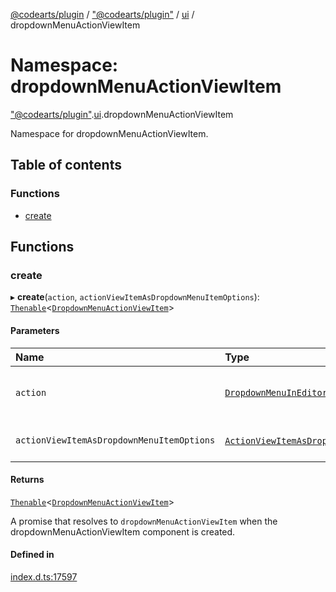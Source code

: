 [@codearts/plugin](../README.md) / ["@codearts/plugin"](_codearts_plugin_.md) / [ui](codearts_plugin_.ui.md) / dropdownMenuActionViewItem

# Namespace: dropdownMenuActionViewItem

["@codearts/plugin"](_codearts_plugin_.md).[ui](codearts_plugin_.ui.md).dropdownMenuActionViewItem

Namespace for dropdownMenuActionViewItem.

## Table of contents

### Functions

- [create](codearts_plugin_.ui.dropdownMenuActionViewItem.md#create)

## Functions

### create

▸ **create**(`action`, `actionViewItemAsDropdownMenuItemOptions`): [`Thenable`](../interfaces/Thenable.md)<[`DropdownMenuActionViewItem`](../interfaces/codearts_plugin_.ui.DropdownMenuActionViewItem-1.md)\>

#### Parameters

| Name | Type | Description |
| :------ | :------ | :------ |
| `action` | [`DropdownMenuInEditorOptions`](../interfaces/codearts_plugin_.ui.DropdownMenuInEditorOptions.md) | Action parameters required for creating a dropdownMenuActionViewItem component. |
| `actionViewItemAsDropdownMenuItemOptions` | [`ActionViewItemAsDropdownMenuItemOptions`](../interfaces/codearts_plugin_.ui.ActionViewItemAsDropdownMenuItemOptions.md)[] | Configuration parameters of the custom dropdown menu item component. |

#### Returns

[`Thenable`](../interfaces/Thenable.md)<[`DropdownMenuActionViewItem`](../interfaces/codearts_plugin_.ui.DropdownMenuActionViewItem-1.md)\>

A promise that resolves to `dropdownMenuActionViewItem` when the dropdownMenuActionViewItem component is created.

#### Defined in

[index.d.ts:17597](https://github.com/huaweicloud/cloudide-plugin-api/blob/03b481c/index.d.ts#L17597)
